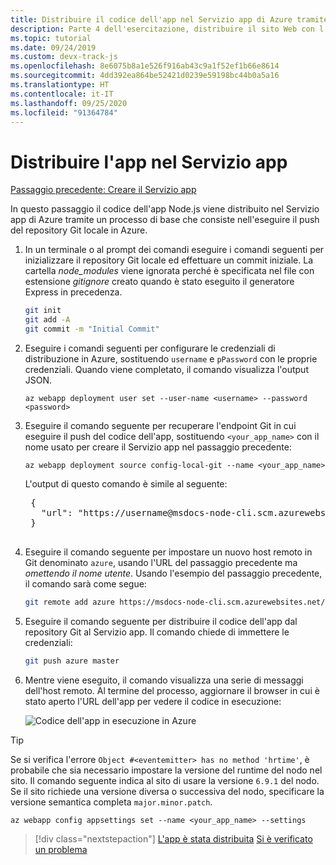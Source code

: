```yaml
---
title: Distribuire il codice dell'app nel Servizio app di Azure tramite l'interfaccia della riga di comando di Azure
description: Parte 4 dell'esercitazione, distribuire il sito Web con l'interfaccia della riga di comando di Azure
ms.topic: tutorial
ms.date: 09/24/2019
ms.custom: devx-track-js
ms.openlocfilehash: 8e6075b8a1e526f916ab43c9a1f52ef1b66e8614
ms.sourcegitcommit: 4dd392ea864be52421d0239e59198bc44b0a5a16
ms.translationtype: HT
ms.contentlocale: it-IT
ms.lasthandoff: 09/25/2020
ms.locfileid: "91364784"
---
```

# <a name="deploy-the-app-to-app-service"></a>Distribuire l'app nel Servizio app

[Passaggio precedente: Creare il Servizio app](tutorial-vscode-azure-cli-node-03.md)

In questo passaggio il codice dell'app Node.js viene distribuito nel Servizio app di Azure tramite un processo di base che consiste nell'eseguire il push del repository Git locale in Azure.

1. In un terminale o al prompt dei comandi eseguire i comandi seguenti per inizializzare il repository Git locale ed effettuare un commit iniziale. La cartella *node_modules* viene ignorata perché è specificata nel file con estensione *gitignore* creato quando è stato eseguito il generatore Express in precedenza.

    ```bash
    git init
    git add -A
    git commit -m "Initial Commit"
    ```

1. Eseguire i comandi seguenti per configurare le credenziali di distribuzione in Azure, sostituendo `username` e `pPassword` con le proprie credenziali. Quando viene completato, il comando visualizza l'output JSON.

    ```azurecli
    az webapp deployment user set --user-name <username> --password <password>
    ```

1. Eseguire il comando seguente per recuperare l'endpoint Git in cui eseguire il push del codice dell'app, sostituendo `<your_app_name>` con il nome usato per creare il Servizio app nel passaggio precedente:

    ```azurecli
    az webapp deployment source config-local-git --name <your_app_name>
    ```

    L'output di questo comando è simile al seguente:

    <pre>
    {
      "url": "https://username@msdocs-node-cli.scm.azurewebsites.net/msdocs-node-cli.git"
    }
    </pre>

1. Eseguire il comando seguente per impostare un nuovo host remoto in Git denominato `azure`, usando l'URL del passaggio precedente ma *omettendo il nome utente*. Usando l'esempio del passaggio precedente, il comando sarà come segue:

    ```bash
    git remote add azure https://msdocs-node-cli.scm.azurewebsites.net/msdocs-node-cli.git
    ```

1. Eseguire il comando seguente per distribuire il codice dell'app dal repository Git al Servizio app. Il comando chiede di immettere le credenziali:

    ```bash
    git push azure master
    ```

1. Mentre viene eseguito, il comando visualizza una serie di messaggi dell'host remoto. Al termine del processo, aggiornare il browser in cui è stato aperto l'URL dell'app per vedere il codice in esecuzione:

    ![Codice dell'app in esecuzione in Azure](media/azure-cli/remote-app.png)

> [!TIP]
> Se si verifica l'errore `Object #<eventemitter> has no method 'hrtime'`, è probabile che sia necessario impostare la versione del runtime del nodo nel sito. Il comando seguente indica al sito di usare la versione `6.9.1` del nodo. Se il sito richiede una versione diversa o successiva del nodo, specificare la versione semantica completa `major.minor.patch`.
>
> ```azurecli
> az webapp config appsettings set --name <your_app_name> --settings
> ```

> [!div class="nextstepaction"]
> [L'app è stata distribuita](tutorial-vscode-azure-cli-node-05.md) [Si è verificato un problema](https://www.research.net/r/PWZWZ52?tutorial=node-deployment&step=deploy-website)
